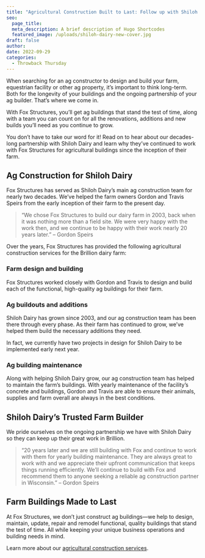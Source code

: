 ```yaml
---
title: "Agricultural Construction Built to Last: Follow up with Shiloh Dairy "
seo:
  page_title:
  meta_description: A brief description of Hugo Shortcodes
  featured_image: /uploads/shiloh-dairy-new-cover.jpg
draft: false
author:
date: 2022-09-29
categories:
  - Throwback Thursday
---
```


When searching for an ag constructor to design and build your farm, equestrian facility or other ag property, it’s important to think long-term. Both for the longevity of your buildings and the ongoing partnership of your ag builder. That’s where we come in.

With Fox Structures, you’ll get ag buildings that stand the test of time, along with a team you can count on for all the renovations, additions and new builds you’ll need as you continue to grow.

You don’t have to take our word for it! Read on to hear about our decades-long partnership with Shiloh Dairy and learn why they’ve continued to work with Fox Structures for agricultural buildings since the inception of their farm.

## Ag Construction for Shiloh Dairy
Fox Structures has served as Shiloh Dairy’s main ag construction team for nearly two decades. We’ve helped the farm owners Gordon and Travis Speirs from the early inception of their farm to the present day.

> “We chose Fox Structures to build our dairy farm in 2003, back when it was nothing more than a field site. We were very happy with the work then, and we continue to be happy with their work nearly 20 years later.” – Gordon Speirs

Over the years, Fox Structures has provided the following agricultural construction services for the Brillion dairy farm:

### Farm design and building
Fox Structures worked closely with Gordon and Travis to design and build each of the functional, high-quality ag buildings for their farm.

### Ag buildouts and additions
Shiloh Dairy has grown since 2003, and our ag construction team has been there through every phase. As their farm has continued to grow, we’ve helped them build the necessary additions they need.

In fact, we currently have two projects in design for Shiloh Dairy to be implemented early next year.

### Ag building maintenance
Along with helping Shiloh Dairy grow, our ag construction team has helped to maintain the farm’s buildings. With yearly maintenance of the facility’s concrete and buildings, Gordon and Travis are able to ensure their animals, supplies and farm overall are always in the best conditions.

## Shiloh Dairy’s Trusted Farm Builder
We pride ourselves on the ongoing partnership we have with Shiloh Dairy so they can keep up their great work in Brillion.

> “20 years later and we are still building with Fox and continue to work with them for yearly building maintenance. They are always great to work with and we appreciate their upfront communication that keeps things running efficiently. We’ll continue to build with Fox and recommend them to anyone seeking a reliable ag construction partner in Wisconsin.” – Gordon Speirs

## Farm Buildings Made to Last
At Fox Structures, we don’t just construct ag buildings—we help to design, maintain, update, repair and remodel functional, quality buildings that stand the test of time. All while keeping your unique business operations and building needs in mind.

Learn more about our [agricultural construction services](/services/agricultural/).
